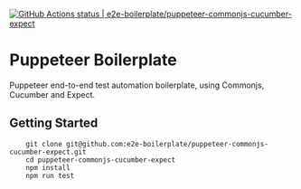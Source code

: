 [![GitHub Actions status | e2e-boilerplate/puppeteer-commonjs-cucumber-expect](https://github.com/e2e-boilerplate/puppeteer-commonjs-cucumber-expect/workflows/puppeteer-commonjs-cucumber-expect/badge.svg)](https://github.com/e2e-boilerplate/puppeteer-commonjs-cucumber-expect/actions?workflow=puppeteer-commonjs-cucumber-expect)

# Puppeteer Boilerplate

Puppeteer end-to-end test automation boilerplate, using Commonjs, Cucumber and Expect.

## Getting Started

    	git clone git@github.com:e2e-boilerplate/puppeteer-commonjs-cucumber-expect.git
    	cd puppeteer-commonjs-cucumber-expect
    	npm install
    	npm run test
